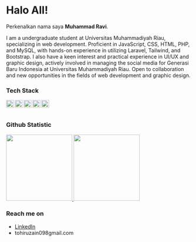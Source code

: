 # Halo All! 

Perkenalkan nama saya **Muhammad Ravi**.<br>

I am a undergraduate student at Universitas Muhammadiyah Riau, specializing in web development. Proficient in JavaScript, CSS, HTML, PHP, and MySQL, with hands-on experience in utilizing Laravel, Tailwind, and Bootstrap. I also have a keen interest and practical experience in UI/UX and graphic design, actively involved in managing the social media for Generasi Baru Indonesia at Universitas Muhammadiyah Riau. Open to collaboration and new opportunities in the fields of web development and graphic design. <br>

### Tech Stack
  <a href="#"><img align="left" alt="JavaScript" title="JavaScript" width="21px" src="https://upload.wikimedia.org/wikipedia/commons/9/99/Unofficial_JavaScript_logo_2.svg" /></a>
  <a href="https://nodejs.org/"><img align="left" alt="NodeJS" title="NodeJS" width="21px" src="https://seeklogo.com/images/N/nodejs-logo-FBE122E377-seeklogo.com.png" /></a>
  <a href="https://reactjs.org/"><img align="left" alt="React" title="React" width="21px" src="https://cdn.worldvectorlogo.com/logos/react-2.svg" /></a>
  <a href="https://hapi.dev/"><img align="left" alt="Hapi" title="Hapi (NodeJS HTTP Framework)" width="21px" src="https://avatars.githubusercontent.com/u/3774533?s=200&v=4" /></a>
  <a href="https://nextjs.org/"><img align="left" alt="Next" title="Next (React SSR Framework)" width="21px" src="https://iconape.com/wp-content/files/gm/82643/svg/next-js.svg" /></a>
  <br>
  <br>
  
### Github Statistic
<p align="left">
<a href="https://github.com/thahirudin">
  <img height="180em" src="https://github-readme-stats-eight-theta.vercel.app/api?username=Thahirudin&show_icons=true&theme=algolia&include_all_commits=true&count_private=true"/>
  <img height="180em" src="https://github-readme-stats-eight-theta.vercel.app/api/top-langs/?username=Thahirudin&layout=compact&langs_count=8&theme=algolia"/>
</a>
</p>

### Reach me on
- <a href="https://linkedin.com/in/thahirudin/">LinkedIn</a>
- tohiruzain098gmail.com
